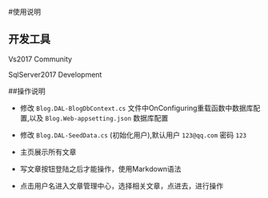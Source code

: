#使用说明

## 开发工具 ##

Vs2017 Community

SqlServer2017 Development

##操作说明

* 修改 `Blog.DAL-BlogDbContext.cs` 文件中OnConfiguring重载函数中数据库配置,以及 `Blog.Web-appsetting.json` 数据库配置

* 修改 `Blog.DAL-SeedData.cs` (初始化用户),默认用户 `123@qq.com` 密码 `123`

* 主页展示所有文章

* 写文章按钮登陆之后才能操作，使用Markdown语法

* 点击用户名进入文章管理中心，选择相关文章，点进去，进行操作
